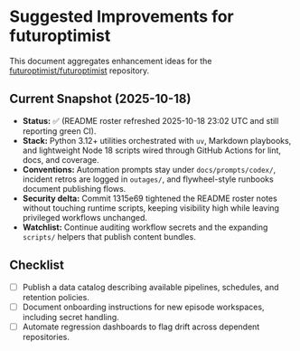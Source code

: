 # Suggested Improvements for futuroptimist

This document aggregates enhancement ideas for the
[futuroptimist/futuroptimist](https://github.com/futuroptimist/futuroptimist) repository.

## Current Snapshot (2025-10-18)

- **Status:** ✅ (README roster refreshed 2025-10-18 23:02 UTC and still reporting green CI).
- **Stack:** Python 3.12+ utilities orchestrated with `uv`, Markdown playbooks, and lightweight
  Node 18 scripts wired through GitHub Actions for lint, docs, and coverage.
- **Conventions:** Automation prompts stay under `docs/prompts/codex/`, incident retros are logged in
  `outages/`, and flywheel-style runbooks document publishing flows.
- **Security delta:** Commit 1315e69 tightened the README roster notes without touching runtime
  scripts, keeping visibility high while leaving privileged workflows unchanged.
- **Watchlist:** Continue auditing workflow secrets and the expanding `scripts/` helpers that publish
  content bundles.

## Checklist

- [ ] Publish a data catalog describing available pipelines, schedules, and retention policies.
- [ ] Document onboarding instructions for new episode workspaces, including secret handling.
- [ ] Automate regression dashboards to flag drift across dependent repositories.
